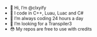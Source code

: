 - 👋 Hi, I’m @clxyify
- 👀 I code in C++, Luau, Luac and C#
- 🌱 I’m always coding 24 hours a day
- 💞️ I’m looking for a Transpiler3
- 😳 My repos are free to use with credits

<!---
clxyify/clxyify is a ✨ special ✨ repository because its `README.md` (this file) appears on your GitHub profile.
You can click the Preview link to take a look at your changes.
--->
